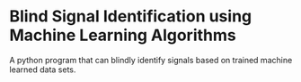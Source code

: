 # Blind Signal Identification using Machine Learning Algorithms
A python program that can blindly identify signals based on trained machine learned data sets.
